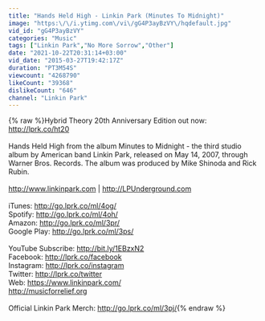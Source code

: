 ```yaml
---
title: "Hands Held High - Linkin Park (Minutes To Midnight)"
image: "https:\/\/i.ytimg.com\/vi\/gG4P3ayBzVY\/hqdefault.jpg"
vid_id: "gG4P3ayBzVY"
categories: "Music"
tags: ["Linkin Park","No More Sorrow","Other"]
date: "2021-10-22T20:31:14+03:00"
vid_date: "2015-03-27T19:42:17Z"
duration: "PT3M54S"
viewcount: "4268790"
likeCount: "39368"
dislikeCount: "646"
channel: "Linkin Park"
---
```

{% raw %}Hybrid Theory 20th Anniversary Edition out now: <a rel="nofollow" target="blank" href="http://lprk.co/ht20">http://lprk.co/ht20</a><br /><br />Hands Held High from the album Minutes to Midnight - the third studio album by American band Linkin Park, released on May 14, 2007, through Warner Bros. Records. The album was produced by Mike Shinoda and Rick Rubin.<br /><br /><a rel="nofollow" target="blank" href="http://www.linkinpark.com">http://www.linkinpark.com</a> | <a rel="nofollow" target="blank" href="http://LPUnderground.com">http://LPUnderground.com</a><br /><br />iTunes: <a rel="nofollow" target="blank" href="http://go.lprk.co/ml/4og/">http://go.lprk.co/ml/4og/</a><br />Spotify: <a rel="nofollow" target="blank" href="http://go.lprk.co/ml/4oh/">http://go.lprk.co/ml/4oh/</a><br />Amazon: <a rel="nofollow" target="blank" href="http://go.lprk.co/ml/3pr/">http://go.lprk.co/ml/3pr/</a><br />Google Play: <a rel="nofollow" target="blank" href="http://go.lprk.co/ml/3ps/">http://go.lprk.co/ml/3ps/</a><br /><br />YouTube Subscribe: <a rel="nofollow" target="blank" href="http://bit.ly/1EBzxN2">http://bit.ly/1EBzxN2</a><br />Facebook: <a rel="nofollow" target="blank" href="http://lprk.co/facebook">http://lprk.co/facebook</a><br />Instagram: <a rel="nofollow" target="blank" href="http://lprk.co/instagram">http://lprk.co/instagram</a><br />Twitter: <a rel="nofollow" target="blank" href="http://lprk.co/twitter">http://lprk.co/twitter</a><br />Web: <a rel="nofollow" target="blank" href="https://www.linkinpark.com/">https://www.linkinpark.com/</a><br /><a rel="nofollow" target="blank" href="http://musicforrelief.org">http://musicforrelief.org</a><br /><br />Official Linkin Park Merch: <a rel="nofollow" target="blank" href="http://go.lprk.co/ml/3pj/">http://go.lprk.co/ml/3pj/</a>{% endraw %}
